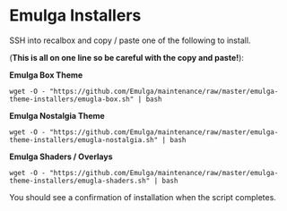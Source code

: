 # Emulga Installers

SSH into recalbox and copy / paste one of the following to install.

(**This is all on one line so be careful with the copy and paste!**):

**Emulga Box Theme**

`wget -O - "https://github.com/Emulga/maintenance/raw/master/emulga-theme-installers/emugla-box.sh" | bash`

**Emulga Nostalgia Theme**

`wget -O - "https://github.com/Emulga/maintenance/raw/master/emulga-theme-installers/emugla-nostalgia.sh" | bash`

**Emulga Shaders / Overlays**

`wget -O - "https://github.com/Emulga/maintenance/raw/master/emulga-theme-installers/emugla-shaders.sh" | bash`

You should see a confirmation of installation when the script completes.
